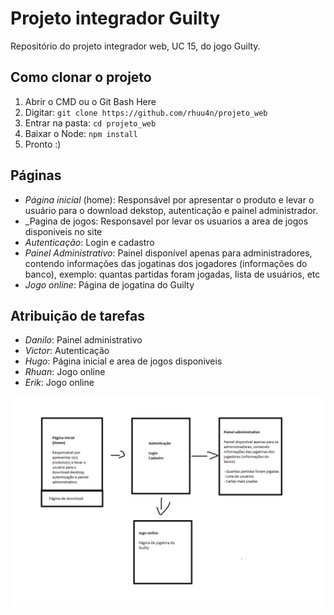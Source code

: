 # Projeto integrador Guilty

Repositório do projeto integrador web, UC 15, do jogo Guilty.

## Como clonar o projeto
1. Abrir o CMD ou o Git Bash Here
2. Digitar: `git clone https://github.com/rhuu4n/projeto_web` 
3. Entrar na pasta: `cd projeto_web`
4. Baixar o Node: `npm install`
5. Pronto :)

## Páginas

- _Página inicial_ (home): Responsável por apresentar o produto e levar o usuário para o download dekstop, autenticação e painel administrador.
- _Pagina de jogos: Responsavel por levar os usuarios a area de jogos disponiveis no site
- _Autenticação_: Login e cadastro
- _Painel Administrativo_: Painel disponível apenas para administradores, contendo informações das jogatinas dos jogadores (informações do banco), exemplo: quantas partidas foram jogadas, lista de usuários, etc
- _Jogo online_: Página de jogatina do Guilty

## Atribuição de tarefas

- _Danilo_: Painel administrativo
- _Victor_: Autenticação 
- _Hugo_: Página inicial e area de jogos disponiveis
- _Rhuan_: Jogo online 
- _Erik_: Jogo online

![atribuicao-tarefas](./public/atribuicao-tarefas.png)
